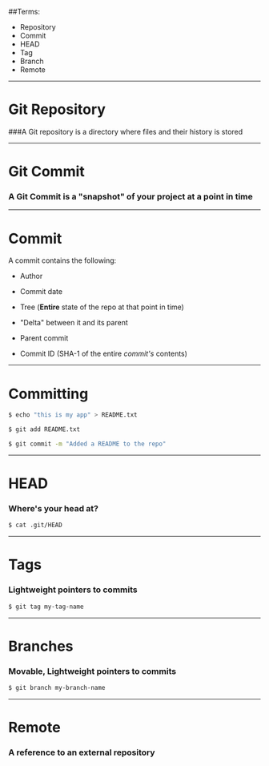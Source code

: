 ##Terms:

- Repository
- Commit
- HEAD
- Tag
- Branch
- Remote

---

# Git Repository

###A Git repository is a directory where files and their history is stored

---


# Git Commit

### A Git Commit is a "snapshot" of your project at a point in time

---

# Commit

A commit contains the following:


- Author

- Commit date

- Tree (**Entire** state of the repo at that point in time)
 
- "Delta" between it and its parent

- Parent commit

- Commit ID (SHA-1 of the entire *commit's* contents)

---

# Committing

```bash
$ echo "this is my app" > README.txt

$ git add README.txt

$ git commit -m "Added a README to the repo"

```

---

# HEAD

### Where's your head at?

```bash
$ cat .git/HEAD
```

---

# Tags

### Lightweight pointers to commits

```bash
$ git tag my-tag-name
```

---

# Branches

### Movable, Lightweight pointers to commits

```bash
$ git branch my-branch-name
```

---

# Remote

### A reference to an external repository


